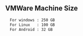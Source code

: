 ## VMWare Machine Size
```sh
  For windows : 250 GB
  For Linux   : 100 GB
  For Android : 32 GB
```
